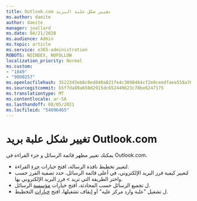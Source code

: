 ```yaml
---
title: Outlook.com تغيير شكل علبة البريد
ms.author: daeite
author: daeite
manager: joallard
ms.date: 04/21/2020
ms.audience: Admin
ms.topic: article
ms.service: o365-administration
ROBOTS: NOINDEX, NOFOLLOW
localization_priority: Normal
ms.custom:
- "1849"
- "9000257"
ms.openlocfilehash: 3522345eb8c0ed840a821fe4c3098464cf2e0ceedfaee558a703be643758ee7a
ms.sourcegitcommit: b5f7da89a650d2915dc652449623c78be6247175
ms.translationtype: MT
ms.contentlocale: ar-SA
ms.lasthandoff: 08/05/2021
ms.locfileid: "54096465"
---
```

# <a name="change-the-look-of-your-outlookcom-mailbox"></a>تغيير شكل علبة بريد Outlook.com

يمكنك تغيير مظهر قائمة الرسائل و جزء القراءة في Outlook.com.

- لتغيير تخطيط نافذة الرسالة، افتح خيارات [جزء](https://outlook.live.com/mail/options/mail/layout/readingPane) القراءة.
- لتغيير كيفية فرز البريد الإلكتروني، في أعلى قائمة الرسائل، حدد تصفية الفرز حسب واختر الطريقة التي تريد  >   فرز البريد الإلكتروني بها.
- ل تجميع الرسائل حسب المحادثة، افتح خيارات [مؤسسة](https://outlook.live.com/mail/options/mail/layout/conversations) الرسائل.
- ل تشغيل "علبة وارد مركز عليه" أو إيقاف تشغيلها، افتح [خيارات](https://outlook.live.com/mail/options/mail/layout/focused) التخطيط.